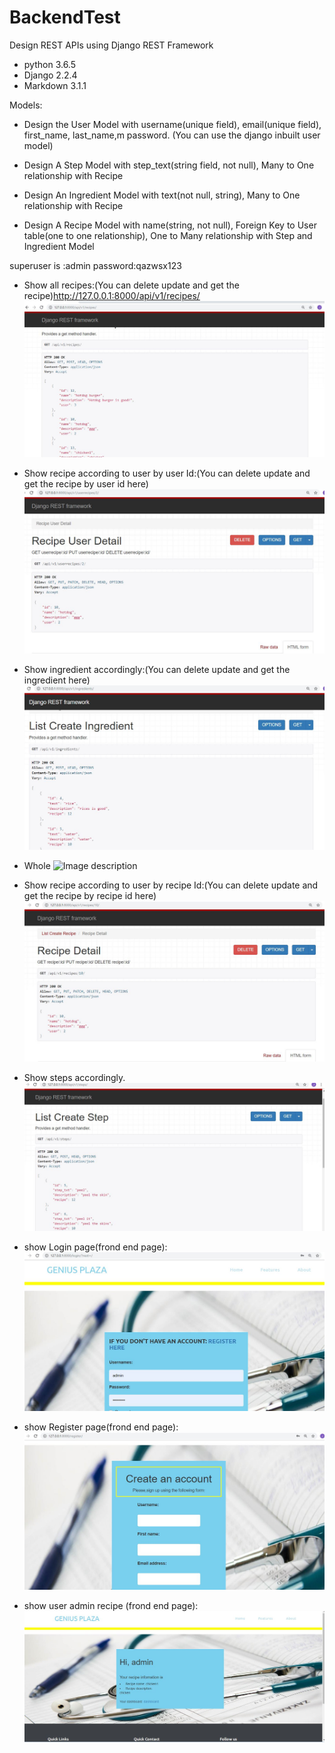 # BackendTest
Design REST APIs using Django REST Framework


- python 3.6.5
- Django 2.2.4
- Markdown 3.1.1

Models:

 

- Design the User Model with username(unique field), email(unique field), first_name,
last_name,m password. (You can use the django inbuilt user model)
 

- Design A Step Model with step_text(string field, not null), Many to One relationship with
Recipe
 

- Design An Ingredient Model with text(not null, string), Many to One relationship with
Recipe
 

- Design A Recipe Model with name(string, not null), Foreign Key to User table(one to one
relationship), One to Many relationship with Step and Ingredient Model

superuser is :admin password:qazwsx123
- Show all recipes:(You can delete update and get the recipe)http://127.0.0.1:8000/api/v1/recipes/
![Image description](https://github.com/wangjinlong9788/BackendTest/blob/master/show/recipes.JPG)

- Show recipe according to user by user Id:(You can delete update and get the recipe by user id here)
![Image description](https://github.com/wangjinlong9788/BackendTest/blob/master/show/Byid.JPG)

- Show ingredient accordingly:(You can delete update and get the ingredient here)
![Image description](https://github.com/wangjinlong9788/BackendTest/blob/master/show/ingredient.JPG)

- Whole
![Image description](https://github.com/wangjinlong9788/BackendTest/blob/master/show/List%20Create%20Recipe%20%E2%80%93%20Django%20REST%20framework.png)

- Show recipe according to user by recipe Id:(You can delete update and get the recipe by recipe id here)
![Image description](https://github.com/wangjinlong9788/BackendTest/blob/master/show/recipe_id.JPG)


- Show steps accordingly.
![Image description](https://github.com/wangjinlong9788/BackendTest/blob/master/show/steps.JPG)

- show Login page(frond end page):
![Image description](https://github.com/wangjinlong9788/BackendTest/blob/master/show/login.JPG)
- show Register page(frond end page):
![Image description](https://github.com/wangjinlong9788/BackendTest/blob/master/show/register.JPG)

- show user admin recipe (frond end page):
![Image description](https://github.com/wangjinlong9788/BackendTest/blob/master/show/frondrecipes.JPG)


